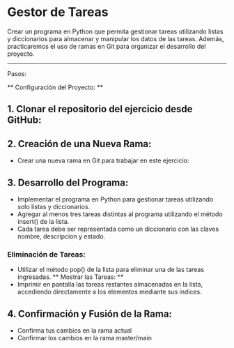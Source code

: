# Gestor de Tareas
Crear un programa en Python que permita gestionar tareas utilizando listas y diccionarios para almacenar y manipular los datos de las tareas. Además, practicaremos el uso de ramas en Git para organizar el desarrollo del proyecto.

***
Pasos:

** Configuración del Proyecto: **

## 1. Clonar el repositorio del ejercicio desde GitHub:

## 2. Creación de una Nueva Rama:

* Crear una nueva rama en Git para trabajar en este ejercicio:

## 3. Desarrollo del Programa:

* Implementar el programa en Python para gestionar tareas utilizando solo listas y diccionarios.
* Agregar al menos tres tareas distintas al programa utilizando el método insert() de la lista.
* Cada tarea debe ser representada como un diccionario con las claves nombre, descripcion y estado.

### Eliminación de Tareas:
* Utilizar el método pop() de la lista para eliminar una de las tareas ingresadas.
** Mostrar las Tareas: **
* Imprimir en pantalla las tareas restantes almacenadas en la lista, accediendo directamente a los elementos mediante sus índices.

## 4. Confirmación y Fusión de la Rama:
* Confirma tus cambios en la rama actual
* Confirmar los cambios en la rama master/main
